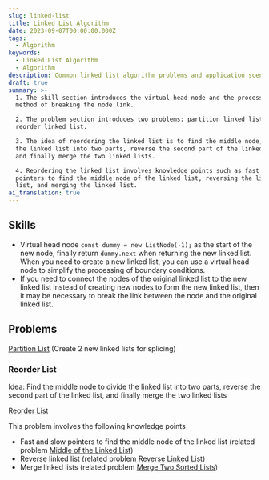 ```yaml
---
slug: linked-list
title: Linked List Algorithm
date: 2023-09-07T00:00:00.000Z
tags:
  - Algorithm
keywords:
  - Linked List Algorithm
  - Algorithm
description: Common linked list algorithm problems and application scenarios
draft: true
summary: >-
  1. The skill section introduces the virtual head node and the processing
  method of breaking the node link.

  2. The problem section introduces two problems: partition linked list and
  reorder linked list.

  3. The idea of reordering the linked list is to find the middle node, divide
  the linked list into two parts, reverse the second part of the linked list,
  and finally merge the two linked lists.

  4. Reordering the linked list involves knowledge points such as fast and slow
  pointers to find the middle node of the linked list, reversing the linked
  list, and merging the linked list.
ai_translation: true
---
```


## Skills

- Virtual head node `const dummy = new ListNode(-1);` as the start of the new node, finally return `dummy.next` when returning the new linked list. When you need to create a new linked list, you can use a virtual head node to simplify the processing of boundary conditions.
- If you need to connect the nodes of the original linked list to the new linked list instead of creating new nodes to form the new linked list, then it may be necessary to break the link between the node and the original linked list.

## Problems

[Partition List](https://leetcode.cn/problems/partition-list/description/) (Create 2 new linked lists for splicing)

### Reorder List

Idea: Find the middle node to divide the linked list into two parts, reverse the second part of the linked list, and finally merge the two linked lists

[Reorder List](https://leetcode.cn/problems/reorder-list/description/)

This problem involves the following knowledge points

- Fast and slow pointers to find the middle node of the linked list (related problem [Middle of the Linked List](https://leetcode.cn/problems/middle-of-the-linked-list/description/))
- Reverse linked list (related problem [Reverse Linked List](https://leetcode.cn/problems/reverse-linked-list/description/))
- Merge linked lists (related problem [Merge Two Sorted Lists](https://leetcode.cn/problems/merge-two-sorted-lists/description/))
